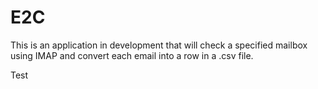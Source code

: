 E2C
===
This is an application in development that will check a specified mailbox using IMAP and convert each email into a row in a .csv file.

Test
